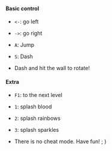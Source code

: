 #### Basic control
* `<-`: go left
* `->`: go right
* `A`: Jump
* `S`: Dash

* Dash and hit the wall to rotate!


#### Extra
* `F1`: to the next level
* `1`: splash blood
* `2`: splash rainbows
* `3`: splash sparkles

* There is no cheat mode. Have fun! ; )